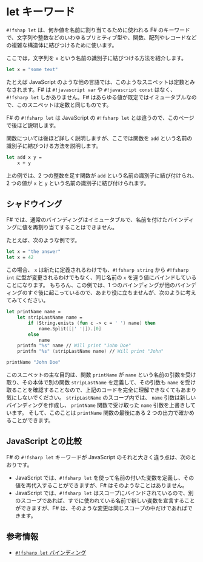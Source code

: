 # let キーワード

`#!fshap let` は、何か値を名前に割り当てるために使われる F# のキーワードで、文字列や整数などのいわゆるプリミティブ型や、関数、配列やレコードなどの複雑な構造体に結びつけるために使います。

ここでは，文字列を `x` という名前の識別子に結びつける方法を紹介します。

```fsharp
let x = "some text"
```

たとえば JavaScript のような他の言語では、このようなスニペットは定数とみなされます。F# は `#!javascript var` や `#!javascript const` はなく、`#!fsharp let` しかありません。F# はあらゆる値が既定ではイミュータブルなので、このスニペットは定数と同じものです。

F# の `#!fsharp let` は JavaScript の `#!fsharp let` とは違うので、このページで後ほど説明します。

関数については後ほど詳しく説明しますが、ここでは関数を `add` という名前の識別子に結びつける方法を説明します。

```fsharp
let add x y =
    x + y
```

上の例では、2 つの整数を足す関数が `add` という名前の識別子に結び付けられ、2 つの値が `x` と `y` という名前の識別子に結び付けられます。

## シャドウイング

F# では、通常のバインディングはイミュータブルで、名前を付けたバインディングに値を再割り当てすることはできません。

たとえば、次のような例です。

```fsharp
let x = "the answer"
let x = 42
```

この場合、 `x` は新たに定義されるわけでも、`#!fsharp string` から `#!fsharp int` に型が変更されるわけでもなく、同じ名前の `x` を違う値にバインドしていることになります。
もちろん、この例では、1 つのバインディングが他のバインディングのすぐ後に起こっているので、あまり役に立ちませんが、次のように考えてみてください。

```fsharp
let printName name =
    let stripLastName name =
        if (String.exists (fun c -> c = ' ') name) then
            name.Split([|' '|]).[0]
        else
            name
    printfn "%s" name // Will print "John Doe"
    printfn "%s" (stripLastName name) // Will print "John"

printName "John Doe"
```

このスニペットの主な目的は、関数 `printName` が `name` という名前の引数を受け取り、その本体で別の関数 `stripLastName` を定義して、その引数も `name` を受け取ることを確認することなので、上記のコードを完全に理解できなくてもあまり気にしないでください。
`stripLastName` のスコープ内では、 `name` 引数は新しいバインディングを作成し、 `printName` 関数で受け取った `name` 引数を上書きしています。
そして、このことは `printName` 関数の最後にある 2 つの出力で確かめることができます。

## JavaScript との比較

F# の `#!fsharp let` キーワードが JavaScript のそれと大きく違う点は、次のとおりです。

- JavaScript では、`#!fsharp let` を使って名前の付いた変数を定義し、その値を再代入することができますが、F# はそのようなことはありません。
- JavaScript では、`#!fsharp let` はスコープにバインドされているので、別のスコープであれば、すでに使われている名前で新しい変数を宣言することができますが、F# は、そのような変更は同じスコープの中だけであればできます。

## 参考情報

- [`#!fsharp let` バインディング](https://docs.microsoft.com/ja-jp/dotnet/fsharp/language-reference/functions/let-bindings)